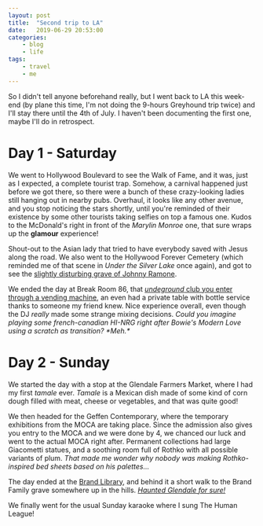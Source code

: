 ```yaml
---
layout: post
title:	"Second trip to LA"
date:	2019-06-29 20:53:00
categories:
    - blog
    - life
tags:
    - travel
    - me
---
```


So I didn't tell anyone beforehand really, but I went back to LA this week-end
(by plane this time, I'm not doing the 9-hours Greyhound trip twice) and I'll
stay there until the 4th of July. I haven't been documenting the first one,
maybe I'll do in retrospect.

# Day 1 - Saturday

We went to Hollywood Boulevard to see the Walk of Fame, and it was, just as I
expected, a complete tourist trap. Somehow, a carnival happened just before we
got there, so there were a bunch of these crazy-looking ladies still hanging
out in nearby pubs. Overhaul, it looks like any other avenue, and you stop
noticing the stars shortly, until you're reminded of their existence by some
other tourists taking selfies on top a famous one. Kudos to the McDonald's
right in front of the *Marylin Monroe* one, that sure wraps up the **glamour**
experience!

Shout-out to the Asian lady that tried to have everybody saved with Jesus
along the road. We also went to the Hollywood Forever Cemetery (which reminded me
of that scene in *Under the Silver Lake* once again), and got to see the
[slightly disturbing grave of Johnny Ramone](https://www.travelcaffeine.com/wp-content/uploads/2017/07/hollywood-forever-cemetery-los-angeles-california-967.jpg).

We ended the day at Break Room 86, that
[*undeground* club you enter through a vending machine](https://www.thrillist.com/drink/los-angeles/koreatown/break-room-86-bar-secret-entrance-line-hotel-koreatown-la),
an even had a private table with bottle service thanks to someone my friend
knew. Nice experience overall, even though the DJ *really* made some strange
mixing decisions. *Could you imagine playing some french-canadian HI-NRG right
after Bowie's Modern Love using a scratch as transition? \*Meh.\**

# Day 2 - Sunday

We started the day with a stop at the Glendale Farmers Market, where I had my
first *tamale* ever. *Tamale* is a Mexican dish made of some kind of corn dough
filled with meat, cheese or vegetables, and that was quite good!


We then headed for the Geffen Contemporary, where the temporary exhibitions from
the MOCA are taking place. Since the admission also gives you entry to the MOCA
and we were done by 4, we chanced our luck and went to the actual MOCA right
after. Permanent collections had large Giacometti statues, and a soothing room
full of Rothko with all possible variants of plum. *That made me wonder why
nobody was making Rothko-inspired bed sheets based on his palettes...*

The day ended at the [Brand Library](https://www.brandlibrary.org/), and behind
it a short walk to the Brand Family grave somewhere up in the hills.
*[Haunted Glendale for sure!](https://voicesfromthegrave.wordpress.com/2017/05/29/haunted-glendale-ca-brand-park-cemetery/)*

We finally went for the usual Sunday karaoke where I sung The Human League!

